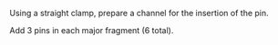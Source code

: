 Using a straight clamp, prepare a channel for the insertion of the pin.

Add 3 pins in each major fragment (6 total).